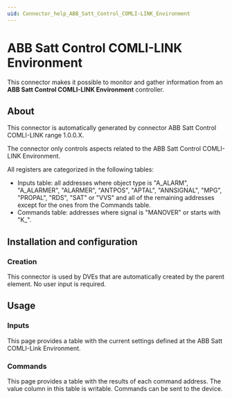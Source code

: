 ```yaml
---
uid: Connector_help_ABB_Satt_Control_COMLI-LINK_Environment
---
```


# ABB Satt Control COMLI-LINK Environment

This connector makes it possible to monitor and gather information from an **ABB Satt Control COMLI-LINK Environment** controller.

## About

This connector is automatically generated by connector ABB Satt Control COMLI-LINK range 1.0.0.X.

The connector only controls aspects related to the ABB Satt Control COMLI-LINK Environment.

All registers are categorized in the following tables:

- Inputs table: all addresses where object type is "A_ALARM", "A_ALARMER", "ALARMER", "ANTPOS", "APTAL", "ANNSIGNAL", "MPG", "PROPAL", "RDS", "SAT" or "VVS" and all of the remaining addresses except for the ones from the Commands table.
- Commands table: addresses where signal is "MANOVER" or starts with "K\_".

## Installation and configuration

### Creation

This connector is used by DVEs that are automatically created by the parent element. No user input is required.

## Usage

### Inputs

This page provides a table with the current settings defined at the ABB Satt COMLI-Link Environment.

### Commands

This page provides a table with the results of each command address. The value column in this table is writable. Commands can be sent to the device.
